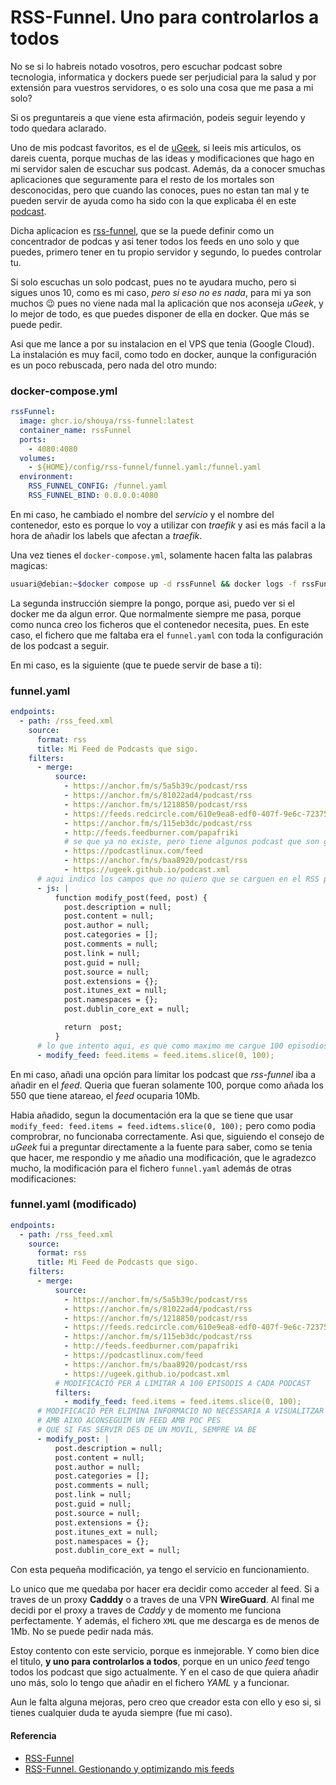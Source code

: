 # RSS-Funnel. Uno para controlarlos a todos

No se si lo habreis notado vosotros, pero escuchar podcast sobre tecnologia, informatica y dockers puede ser perjudicial para la salud y por extensión para vuestros servidores, o es solo una cosa que me pasa a mi solo?

Si os preguntareis a que viene esta afirmación, podeis seguir leyendo y todo quedara aclarado.

<!--more-->

Uno de mis podcast favoritos, es el de [uGeek](https://ugeek.github.io/list.html), si leeis mis articulos, os dareis cuenta, porque muchas de las ideas y modificaciones que hago en mi servidor salen de escuchar sus podcast. Además, da a conocer smuchas aplicaciones que seguramente para el resto de los mortales son desconocidas, pero que cuando las conoces, pues no estan tan mal y te pueden servir de ayuda como ha sido con la que explicaba él en este [podcast](https://ugeek.github.io/post/2024-03-06-rss-funnel-gestionando-y-optimizando-mis-feeds.html).

Dicha aplicacion es [rss-funnel](https://github.com/shouya/rss-funnel), que se la puede definir como un concentrador de podcas y asi tener todos los feeds en uno solo y que puedes, primero tener en tu propio servidor y segundo, lo puedes controlar tu.

Si solo escuchas un solo podcast, pues no te ayudara mucho, pero si sigues unos 10, como es mi caso, *pero si eso no es nada*, para mi ya son muchos 😉 pues no viene nada mal la aplicación que nos aconseja *uGeek*, y lo mejor de todo, es que puedes disponer de ella en docker. Que más se puede pedir.

Asi que me lance a por su instalacion en el VPS que tenia (Google Cloud). La instalación es muy facil, como todo en docker, aunque la configuración es un poco rebuscada, pero nada del otro mundo:

### docker-compose.yml
```yaml
rssFunnel:
  image: ghcr.io/shouya/rss-funnel:latest
  container_name: rssFunnel
  ports:
    - 4080:4080
  volumes:
    - ${HOME}/config/rss-funnel/funnel.yaml:/funnel.yaml
  environment:
    RSS_FUNNEL_CONFIG: /funnel.yaml
    RSS_FUNNEL_BIND: 0.0.0.0:4080
```
En mi caso, he cambiado el nombre del *servicio* y el nombre del contenedor, esto es porque lo voy a utilizar con *traefik* y asi es más facil a la hora de añadir los labels que afectan a *traefik*.

Una vez tienes el `docker-compose.yml`, solamente hacen falta las palabras magicas:
```bash
usuari@debian:~$docker compose up -d rssFunnel && docker logs -f rssFunnel
```

La segunda instrucción siempre la pongo, porque asi, puedo ver si el docker me da algun error. Que normalmente siempre me pasa, porque como nunca creo los ficheros que el contenedor necesita, pues. En este caso, el fichero que me faltaba era el `funnel.yaml` con toda la configuración de los podcast a seguir.

En mi caso, es la siguiente (que te puede servir de base a ti):

### funnel.yaml
```yaml
endpoints:
  - path: /rss_feed.xml
    source:
      format: rss
      title: Mi Feed de Podcasts que sigo.
    filters:
      - merge:
          source:
            - https://anchor.fm/s/5a5b39c/podcast/rss
            - https://anchor.fm/s/81022ad4/podcast/rss
            - https://anchor.fm/s/1218850/podcast/rss
            - https://feeds.redcircle.com/610e9ea8-edf0-407f-9e6c-72375a0e17db
            - https://anchor.fm/s/115eb3dc/podcast/rss
            - http://feeds.feedburner.com/papafriki
            # se que ya no existe, pero tiene algunos podcast que son geniales
            - https://podcastlinux.com/feed
            - https://anchor.fm/s/baa8920/podcast/rss
            - https://ugeek.github.io/podcast.xml
      # aqui indico los campos que no quiero que se carguen en el RSS para asi aligerar el peso del XML
      - js: |
          function modify_post(feed, post) {
            post.description = null;
            post.content = null;
            post.author = null;
            post.categories = [];
            post.comments = null;
            post.link = null;
            post.guid = null;
            post.source = null;
            post.extensions = {};
            post.itunes_ext = null;
            post.namespaces = {};
            post.dublin_core_ext = null;

            return  post;
          }
      # lo que intento aqui, es que como maximo me cargue 100 episodios de cada podcast, pero que no funciona
      - modify_feed: feed.items = feed.items.slice(0, 100);
```
En mi caso, añadi una opción para limitar los podcast que *rss-funnel* iba a añadir en el *feed*. Queria que fueran solamente 100, porque como añada los 550 que tiene atareao, el *feed* ocuparia 10Mb.

Habia añadido, segun la documentación era la que se tiene que usar `modify_feed: feed.items = feed.idtems.slice(0, 100);` pero como podia comprobrar, no funcionaba correctamente. Asi que, siguiendo el consejo de *uGeek* fui a preguntar directamente a la fuente para saber, como se tenia que hacer, me respondio y me añadio una modificación, que le agradezco mucho, la modificación para el fichero `funnel.yaml` además de otras modificaciones:

### funnel.yaml (modificado)
```yaml
endpoints:
  - path: /rss_feed.xml
    source:
      format: rss
      title: Mi Feed de Podcasts que sigo.
    filters:
      - merge:
          source:
            - https://anchor.fm/s/5a5b39c/podcast/rss
            - https://anchor.fm/s/81022ad4/podcast/rss
            - https://anchor.fm/s/1218850/podcast/rss
            - https://feeds.redcircle.com/610e9ea8-edf0-407f-9e6c-72375a0e17db
            - https://anchor.fm/s/115eb3dc/podcast/rss
            - http://feeds.feedburner.com/papafriki
            - https://podcastlinux.com/feed
            - https://anchor.fm/s/baa8920/podcast/rss
            - https://ugeek.github.io/podcast.xml
          # MODIFICACIÓ PER A LIMITAR A 100 EPISODIS A CADA PODCAST
          filters:
            - modify_feed: feed.items = feed.items.slice(0, 100);
      # MODIFICACIÓ PER ELIMINA INFORMACIO NO NECESSARIA A VISUALITZAR AL FEED
      # AMB AIXO ACONSEGUIM UN FEED AMB POC PES
      # QUE SI FAS SERVIR DES DE UN MOVIL, SEMPRE VA BE
      - modify_post: |
          post.description = null;
          post.content = null;
          post.author = null;
          post.categories = [];
          post.comments = null;
          post.link = null;
          post.guid = null;
          post.source = null;
          post.extensions = {};
          post.itunes_ext = null;
          post.namespaces = {};
          post.dublin_core_ext = null;
```

Con esta pequeña modificación, ya tengo el servicio en funcionamiento.

Lo unico que me quedaba por hacer era decidir como acceder al feed. Si a traves de un proxy **Cadddy** o a traves de una VPN **WireGuard**. Al final me decidi por el proxy a traves de *Caddy* y de momento me funciona perfectamente. Y además, el fichero `XML` que me descarga es de menos de 1Mb. No se puede pedir nada más.

Estoy contento con este servicio, porque es inmejorable. Y como bien dice el titulo, **y uno para controlarlos a todos**, porque en un unico *feed* tengo todos los podcast que sigo actualmente. Y en el caso de que quiera añadir uno más, solo lo tengo que añadir en el fichero *YAML* y a funcionar.

Aun le falta alguna mejoras, pero creo que creador esta con ello y eso si, si tienes cualquier duda te ayuda siempre (fue mi caso).
#### Referencia
- [RSS-Funnel](https://github.com/shouya/rss-funnel)
- [RSS-Funnel. Gestionando y optimizando mis feeds](https://ugeek.github.io/post/2024-03-06-rss-funnel-gestionando-y-optimizando-mis-feeds.html)

